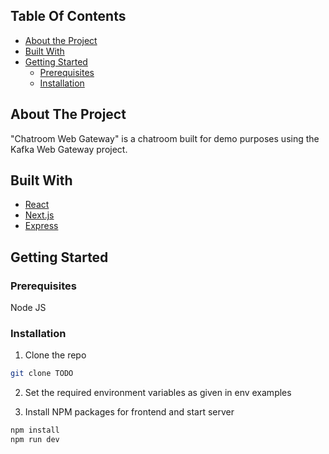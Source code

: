 ## Table Of Contents

- [About the Project](#about-the-project)
- [Built With](#built-with)
- [Getting Started](#getting-started)
  - [Prerequisites](#prerequisites)
  - [Installation](#installation)

## About The Project

"Chatroom Web Gateway" is a chatroom built for demo purposes using the Kafka Web Gateway project.

## Built With

- [React](https://react.dev/)
- [Next.js](https://nextjs.org/)
- [Express](https://expressjs.com/)

## Getting Started

### Prerequisites

Node JS

### Installation

1. Clone the repo

```sh
git clone TODO
```

2. Set the required environment variables as given in env examples

3. Install NPM packages for frontend and start server

```sh
npm install
npm run dev
```
